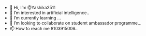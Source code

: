 - 👋 Hi, I’m @Yashika2511
- 👀 I’m interested in artificial intelligence..
- 🌱 I’m currently learning ...
- 💞️ I’m looking to collaborate on studemt ambassador programme...
- 📫 How to reach me 8103915006..

<!---
Yashika2511/Yashika2511 is a ✨ special ✨ repository because its `README.md` (this file) appears on your GitHub profile.
You can click the Preview link to take a look at your changes.
--->
